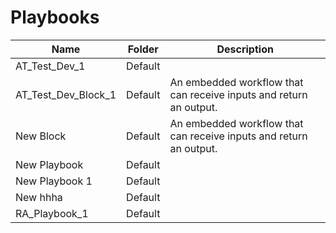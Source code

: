 # Playbooks
|Name|Folder|Description|
|----|------|-----------|
|AT_Test_Dev_1|Default||
|AT_Test_Dev_Block_1|Default|An embedded workflow that can receive inputs and return an output.|
|New Block|Default|An embedded workflow that can receive inputs and return an output.|
|New Playbook|Default||
|New Playbook 1|Default||
|New hhha|Default||
|RA_Playbook_1|Default||
